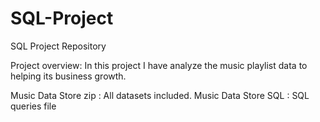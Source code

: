 # SQL-Project
SQL Project Repository

Project overview: In this project I have analyze the music playlist data to helping its business growth.

Music Data Store zip : All datasets included.
Music Data Store SQL : SQL queries file

